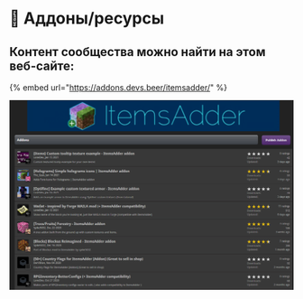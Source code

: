 # 💽 Аддоны/ресурсы

## Контент сообщества можно найти на этом веб-сайте:

{% embed url="https://addons.devs.beer/itemsadder/" %}

![](<.gitbook/assets/image (30).png>)
